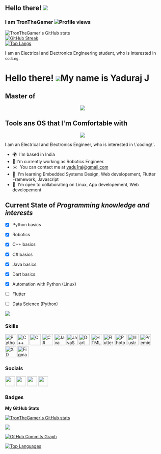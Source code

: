 ## Hello there! ![](https://user-images.githubusercontent.com/18350557/176309783-0785949b-9127-417c-8b55-ab5a4333674e.gif)
### I am TronTheGamer ![Profile views](https://gpvc.arturio.dev/TronTheGamer) 
![TronTheGamer's GitHub stats](https://github-readme-stats.vercel.app/api?username=tronthegamer&count_private=true&show_icons=true&theme=ayu-mirage)<br>
[![GitHub Streak](https://github-readme-streak-stats.herokuapp.com/?user=TronTheGamer&theme=ayu-mirage&stroke=DDD46B)](https://git.io/streak-stats)<br>
[![Top Langs](https://github-readme-stats.vercel.app/api/top-langs/?username=tronthegamer&theme=ayu-mirage)](https://github.com/anuraghazra/github-readme-stats)<br>

I am an Electrical and Electronics Engineering student, who is interested in `coding`.


Hello there! ![](https://user-images.githubusercontent.com/18350557/176309783-0785949b-9127-417c-8b55-ab5a4333674e.gif)My name is Yaduraj J
=================================================================================================================================

Master of 
---------
<p align="center">
  <a href="https://skillicons.dev">
    <img src="https://skillicons.dev/icons?i=git,python,cpp,flutter,bash,dart,md,powershell" />
  </a>
</p>

Tools ans OS that I'm Comfortable with 
--------------------------------------
<p align="center">
  <a href="https://skillicons.dev">
    <img src="https://skillicons.dev/icons?i=git,linux,emacs,neovim,arduino,powershell,figma,windows,vscode,blender" />
  </a>
</p>
I am an Electrical and Electronics Engineer, who is interested in \`coding\`.

* 🌍  I'm based in India
* 🤖  I'm currently working as Robotics Engineer.
* ✉️  You can contact me at [yadu1raj@gmail.com](mailto:yadu1raj@gmail.com)
* 🧠  I'm learning Embedded Systems Design, Web developement, Flutter Framework, Javascript
* 🤝  I'm open to collaborating on Linux, App developement, Web developement

## Current State of *Programming knowledge and interests*
- [x] Python basics
- [x] Robotics
- [x] C++ basics
- [x] C# basics
- [x] Java basics
- [x] Dart basics
- [x] Automation with Python (Linux) 
- [ ] Flutter
- [ ] Data Science (Python)


<a href="https://www.github.com/TronTheGamer" target="_blank" rel="noreferrer"><img
src="https://img.shields.io/github/followers/TronTheGamer?logo=github&style=for-the-badge&color=0891b2&labelColor=1c1917" /></a>

### Skills


<p align="left">
<a href="https://www.python.org/" target="_blank" rel="noreferrer"><img src="https://raw.githubusercontent.com/danielcranney/readme-generator/main/public/icons/skills/python-colored.svg" width="36" height="36" alt="Python" /></a>
<a href="https://docs.microsoft.com/en-us/cpp/?view=msvc-170" target="_blank" rel="noreferrer"><img src="https://raw.githubusercontent.com/danielcranney/readme-generator/main/public/icons/skills/cplusplus-colored.svg" width="36" height="36" alt="C++" /></a>
<a href="https://docs.microsoft.com/en-us/cpp/?view=msvc-170" target="_blank" rel="noreferrer"><img src="https://raw.githubusercontent.com/danielcranney/readme-generator/main/public/icons/skills/c-colored.svg" width="36" height="36" alt="C" /></a>
<a href="https://docs.microsoft.com/en-us/dotnet/csharp/" target="_blank" rel="noreferrer"><img src="https://raw.githubusercontent.com/danielcranney/readme-generator/main/public/icons/skills/csharp-colored.svg" width="36" height="36" alt="C#" /></a>
<a href="https://www.oracle.com/java/" target="_blank" rel="noreferrer"><img src="https://raw.githubusercontent.com/danielcranney/readme-generator/main/public/icons/skills/java-colored.svg" width="36" height="36" alt="Java" /></a>
<a href="https://developer.mozilla.org/en-US/docs/Web/JavaScript" target="_blank" rel="noreferrer"><img src="https://raw.githubusercontent.com/danielcranney/readme-generator/main/public/icons/skills/javascript-colored.svg" width="36" height="36" alt="JavaScript" /></a>
<a href="https://dart.dev/" target="_blank" rel="noreferrer"><img src="https://raw.githubusercontent.com/danielcranney/readme-generator/main/public/icons/skills/dart-colored.svg" width="36" height="36" alt="Dart" /></a>
<a href="https://developer.mozilla.org/en-US/docs/Glossary/HTML5" target="_blank" rel="noreferrer"><img src="https://raw.githubusercontent.com/danielcranney/readme-generator/main/public/icons/skills/html5-colored.svg" width="36" height="36" alt="HTML5" /></a>
<a href="https://flutter.dev/" target="_blank" rel="noreferrer"><img src="https://raw.githubusercontent.com/danielcranney/readme-generator/main/public/icons/skills/flutter-colored.svg" width="36" height="36" alt="Flutter" /></a>
<a href="https://www.adobe.com/uk/products/photoshop.html" target="_blank" rel="noreferrer"><img src="https://raw.githubusercontent.com/danielcranney/readme-generator/main/public/icons/skills/photoshop-colored.svg" width="36" height="36" alt="Photoshop" /></a>
<a href="adobe.com/uk/products/illustrator.html" target="_blank" rel="noreferrer"><img src="https://raw.githubusercontent.com/danielcranney/readme-generator/main/public/icons/skills/illustrator-colored.svg" width="36" height="36" alt="Illustrator" /></a>
<a href="https://www.adobe.com/uk/products/premiere.html" target="_blank" rel="noreferrer"><img src="https://raw.githubusercontent.com/danielcranney/readme-generator/main/public/icons/skills/premierepro-colored.svg" width="36" height="36" alt="Premiere Pro" /></a>
<a href="https://www.adobe.com/uk/products/xd.html" target="_blank" rel="noreferrer"><img src="https://raw.githubusercontent.com/danielcranney/readme-generator/main/public/icons/skills/xd-colored.svg" width="36" height="36" alt="XD" /></a>
<a href="https://www.figma.com/" target="_blank" rel="noreferrer"><img src="https://raw.githubusercontent.com/danielcranney/readme-generator/main/public/icons/skills/figma-colored.svg" width="36" height="36" alt="Figma" /></a>
</p>


### Socials

<p align="left"> <a href="https://www.github.com/TronTheGamer" target="_blank" rel="noreferrer"><img src="https://raw.githubusercontent.com/danielcranney/readme-generator/main/public/icons/socials/github.svg" width="32" height="32" /></a> <a href="http://www.instagram.com/yaduraj.j_/" target="_blank" rel="noreferrer"><img src="https://raw.githubusercontent.com/danielcranney/readme-generator/main/public/icons/socials/instagram.svg" width="32" height="32" /></a> <a href="https://www.linkedin.com/in/yaduraj-jagadeesan-722985212/" target="_blank" rel="noreferrer"><img src="https://raw.githubusercontent.com/danielcranney/readme-generator/main/public/icons/socials/linkedin.svg" width="32" height="32" /></a> <a href="http://www.medium.com/@yadu1raj" target="_blank" rel="noreferrer"><img src="https://raw.githubusercontent.com/danielcranney/readme-generator/main/public/icons/socials/medium.svg" width="32" height="32" /></a></p>

### Badges

<b>My GitHub Stats</b>

<a href="http://www.github.com/TronTheGamer"><img src="https://github-readme-stats.vercel.app/api?username=tronthegamer&count_private=true&show_icons=true&theme=ayu-mirage" alt="TronTheGamer's GitHub stats" /></a>

<a href="http://www.github.com/TronTheGamer"><img src="https://github-readme-streak-stats.herokuapp.com/?user=TronTheGamer&theme=ayu-mirage&stroke=DDD46B" /></a>

<a href="http://www.github.com/TronTheGamer"><img src="https://github-readme-activity-graph.cyclic.app/graph?username=TronTheGamer&bg_color=1c1917&color=ffffff&line=0891b2&point=ffffff&area_color=1c1917&area=true&hide_border=true&custom_title=GitHub%20Commits%20Graph" alt="GitHub Commits Graph" /></a>

<a href="https://github.com/TronTheGamer" align="left"><img src="https://github-readme-stats.vercel.app/api/top-langs/?username=tronthegamer&theme=ayu-mirage&locale=en&custom_title=Top%20%Languages" alt="Top Languages" /></a>
